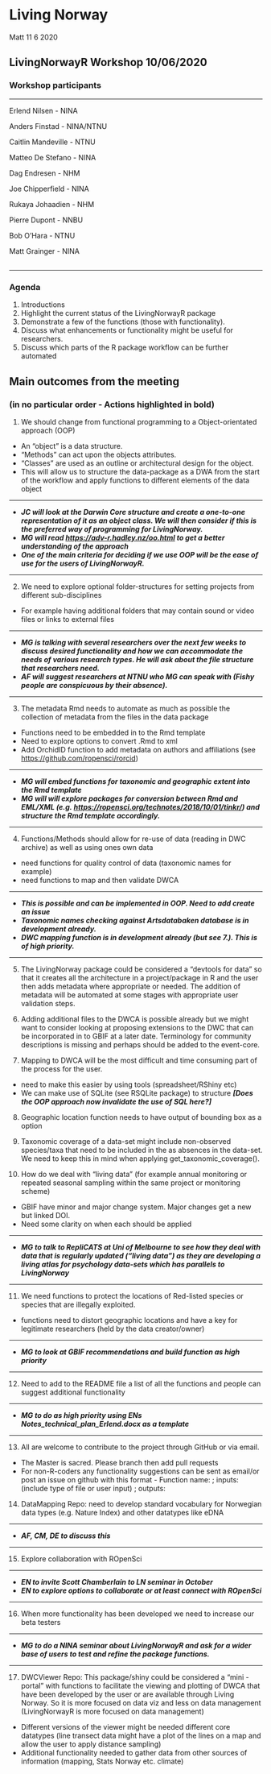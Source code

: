 Living Norway
================
Matt
11 6 2020

## LivingNorwayR Workshop 10/06/2020

### Workshop participants

-----

<div class="col2">

Erlend Nilsen - NINA

Anders Finstad - NINA/NTNU

Caitlin Mandeville - NTNU

Matteo De Stefano - NINA

Dag Endresen - NHM

Joe Chipperfield - NINA

Rukaya Johaadien - NHM

Pierre Dupont - NNBU

Bob O’Hara - NTNU

Matt Grainger - NINA

## 

-----

### Agenda

1.  Introductions
2.  Highlight the current status of the LivingNorwayR package
3.  Demonstrate a few of the functions (those with functionality).
4.  Discuss what enhancements or functionality might be useful for
    researchers.
5.  Discuss which parts of the R package workflow can be further
    automated

## Main outcomes from the meeting

### (in no particular order - Actions highlighted in bold)

1.  We should change from functional programming to a Object-orientated
    approach (OOP)

<!-- end list -->

  - An “object” is a data structure.
  - “Methods” can act upon the objects attributes.
  - “Classes” are used as an outline or architectural design for the
    object.
  - This will allow us to structure the data-package as a DWA from the
    start of the workflow and apply functions to different elements of
    the data object

-----

  - ***JC will look at the Darwin Core structure and create a one-to-one
    representation of it as an object class. We will then consider if
    this is the preferred way of programming for LivingNorway.***
  - ***MG will read <https://adv-r.hadley.nz/oo.html> to get a better
    understanding of the approach***
  - ***One of the main criteria for deciding if we use OOP will be the
    ease of use for the users of LivingNorwayR.***

-----

2.  We need to explore optional folder-structures for setting projects
    from different sub-disciplines

<!-- end list -->

  - For example having additional folders that may contain sound or
    video files or links to external files

-----

  - ***MG is talking with several researchers over the next few weeks to
    discuss desired functionality and how we can accommodate the needs
    of various research types. He will ask about the file structure that
    researchers need.***
  - ***AF will suggest researchers at NTNU who MG can speak with (Fishy
    people are conspicuous by their absence).***

-----

3.  The metadata Rmd needs to automate as much as possible the
    collection of metadata from the files in the data package

<!-- end list -->

  - Functions need to be embedded in to the Rmd template
  - Need to explore options to convert .Rmd to xml
  - Add OrchidID function to add metadata on authors and affiliations
    (see <https://github.com/ropensci/rorcid>)

-----

  - ***MG will embed functions for taxonomic and geographic extent into
    the Rmd template***
  - ***MG will will explore packages for conversion between Rmd and
    EML/XML (e.g. <https://ropensci.org/technotes/2018/10/01/tinkr/>)
    and structure the Rmd template accordingly.***

-----

4.  Functions/Methods should allow for re-use of data (reading in DWC
    archive) as well as using ones own data

<!-- end list -->

  - need functions for quality control of data (taxonomic names for
    example)
  - need functions to map and then validate DWCA

-----

  - ***This is possible and can be implemented in OOP. Need to add
    create an issue***
  - ***Taxonomic names checking against Artsdatabaken database is in
    development already.***
  - ***DWC mapping function is in development already (but see 7.). This
    is of high priority.***

-----

5.  The LivingNorway package could be considered a “devtools for data”
    so that it creates all the architecture in a project/package in R
    and the user then adds metadata where appropriate or needed. The
    addition of metadata will be automated at some stages with
    appropriate user validation steps.

6.  Adding additional files to the DWCA is possible already but we might
    want to consider looking at proposing extensions to the DWC that can
    be incorporated in to GBIF at a later date. Terminology for
    community descriptions is missing and perhaps should be added to the
    event-core.

7.  Mapping to DWCA will be the most difficult and time consuming part
    of the process for the user.

<!-- end list -->

  - need to make this easier by using tools (spreadsheet/RShiny etc)
  - We can make use of SQLite (see RSQLite package) to structure
    ***\[Does the OOP approach now invalidate the use of SQL here?\]***

<!-- end list -->

8.  Geographic location function needs to have output of bounding box as
    a option

9.  Taxonomic coverage of a data-set might include non-observed
    species/taxa that need to be included in the as absences in the
    data-set. We need to keep this in mind when applying
    get\_taxonomic\_coverage().

10. How do we deal with “living data” (for example annual monitoring or
    repeated seasonal sampling within the same project or monitoring
    scheme)

<!-- end list -->

  - GBIF have minor and major change system. Major changes get a new but
    linked DOI.
  - Need some clarity on when each should be applied

-----

  - ***MG to talk to RepliCATS at Uni of Melbourne to see how they deal
    with data that is regularly updated (“living data”) as they are
    developing a living atlas for psychology data-sets which has
    parallels to LivingNorway***

-----

11. We need functions to protect the locations of Red-listed species or
    species that are illegally exploited.

<!-- end list -->

  - functions need to distort geographic locations and have a key for
    legitimate researchers (held by the data creator/owner)

-----

  - ***MG to look at GBIF recommendations and build function as high
    priority***

-----

12. Need to add to the README file a list of all the functions and
    people can suggest additional functionality

-----

  - ***MG to do as high priority using ENs
    Notes\_technical\_plan\_Erlend.docx as a template***

-----

13. All are welcome to contribute to the project through GitHub or via
    email.

<!-- end list -->

  - The Master is sacred. Please branch then add pull requests
  - For non-R-coders any functionality suggestions can be sent as
    email/or post an issue on github with this format - Function name: ;
    inputs: (include type of file or user input) ; outputs:

<!-- end list -->

14. DataMapping Repo: need to develop standard vocabulary for Norwegian
    data types (e.g. Nature Index) and other datatypes like eDNA

-----

  - ***AF, CM, DE to discuss this***

-----

15. Explore collaboration with ROpenSci

-----

  - ***EN to invite Scott Chamberlain to LN seminar in October***
  - ***EN to explore options to collaborate or at least connect with
    ROpenSci***

-----

16. When more functionality has been developed we need to increase our
    beta testers

-----

  - ***MG to do a NINA seminar about LivingNorwayR and ask for a wider
    base of users to test and refine the package functions.***

-----

17. DWCViewer Repo: This package/shiny could be considered a “mini -
    portal” with functions to facilitate the viewing and plotting of
    DWCA that have been developed by the user or are available through
    Living Norway. So it is more focused on data viz and less on data
    management (LivingNorwayR is more focused on data management)

<!-- end list -->

  - Different versions of the viewer might be needed different core
    datatypes (line transect data might have a plot of the lines on a
    map and allow the user to apply distance sampling)
  - Additional functionality needed to gather data from other sources of
    information (mapping, Stats Norway etc. climate)
